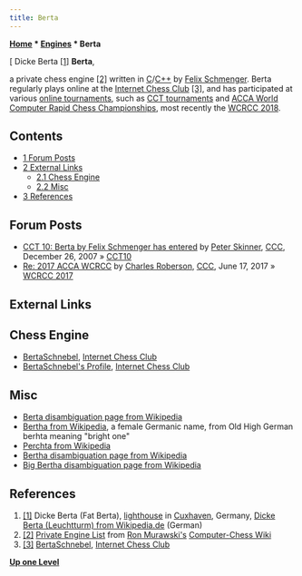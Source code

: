 ```yaml
---
title: Berta
---
```

**[Home](Home "Home") * [Engines](Engines "Engines") * Berta**

\[ Dicke Berta <a id="cite-note-1" href="#cite-ref-1">[1]</a>
**Berta**,

a private chess engine <a id="cite-note-2" href="#cite-ref-2">[2]</a> written in [C](C "C")/[C++](Cpp "Cpp") by [Felix Schmenger](Felix_Schmenger "Felix Schmenger"). Berta regularly plays online at the [Internet Chess Club](index.php?title=Internet_Chess_Club&action=edit&redlink=1 "Internet Chess Club (page does not exist)") <a id="cite-note-3" href="#cite-ref-3">[3]</a>, and has participated at various [online tournaments](Tournaments_and_Matches#online "Tournaments and Matches"), such as [CCT tournaments](CCT_Tournaments "CCT Tournaments") and [ACCA World Computer Rapid Chess Championships](ACCA_World_Computer_Rapid_Chess_Championship "ACCA World Computer Rapid Chess Championship"), most recently the [WCRCC 2018](WCRCC_2018 "WCRCC 2018").

## Contents

- [1 Forum Posts](#forum-posts)
- [2 External Links](#external-links)
  - [2.1 Chess Engine](#chess-engine)
  - [2.2 Misc](#misc)
- [3 References](#references)

## Forum Posts

- [CCT 10: Berta by Felix Schmenger has entered](http://www.talkchess.com/forum3/viewtopic.php?f=2&t=18561) by [Peter Skinner](Peter_Skinner "Peter Skinner"), [CCC](CCC "CCC"), December 26, 2007 » [CCT10](CCT10 "CCT10")
- [Re: 2017 ACCA WCRCC](http://www.talkchess.com/forum3/viewtopic.php?f=2&t=63834&p=719561) by [Charles Roberson](Charles_Roberson "Charles Roberson"), [CCC](CCC "CCC"), June 17, 2017 » [WCRCC 2017](WCRCC_2017 "WCRCC 2017")

## External Links

## Chess Engine

- [BertaSchnebel](https://www.chessclub.com/forums/member/BertaSchnebel), [Internet Chess Club](index.php?title=Internet_Chess_Club&action=edit&redlink=1 "Internet Chess Club (page does not exist)")
- [BertaSchnebel's Profile](https://www.chessclub.com/profile/BertaSchnebel), [Internet Chess Club](index.php?title=Internet_Chess_Club&action=edit&redlink=1 "Internet Chess Club (page does not exist)")

## Misc

- [Berta disambiguation page from Wikipedia](https://en.wikipedia.org/wiki/Berta)
- [Bertha from Wikipedia](https://en.wikipedia.org/wiki/Bertha), a female Germanic name, from Old High German berhta meaning "bright one"
- [Perchta from Wikipedia](https://en.wikipedia.org/wiki/Perchta)
- [Bertha disambiguation page from Wikipedia](https://en.wikipedia.org/wiki/Bertha_%28disambiguation%29)
- [Big Bertha disambiguation page from Wikipedia](https://en.wikipedia.org/wiki/Big_Bertha)

## References

1. <a id="cite-ref-1" href="#cite-note-1">[1]</a> Dicke Berta (Fat Berta), [lighthouse](https://en.wikipedia.org/wiki/Lighthouse) in [Cuxhaven](https://en.wikipedia.org/wiki/Cuxhaven), Germany, [Dicke Berta (Leuchtturm) from Wikipedia.de](<https://de.wikipedia.org/wiki/Dicke_Berta_(Leuchtturm)>) (German)
1. <a id="cite-ref-2" href="#cite-note-2">[2]</a> [Private Engine List](http://computer-chess.org/doku.php?id=computer_chess:wiki:lists:private_engine_list) from [Ron Murawski's](Ron_Murawski "Ron Murawski") [Computer-Chess Wiki](http://computer-chess.org/doku.php?id=home)
1. <a id="cite-ref-3" href="#cite-note-3">[3]</a> [BertaSchnebel](https://www.chessclub.com/forums/member/BertaSchnebel), [Internet Chess Club](index.php?title=Internet_Chess_Club&action=edit&redlink=1 "Internet Chess Club (page does not exist)")

**[Up one Level](Engines "Engines")**

